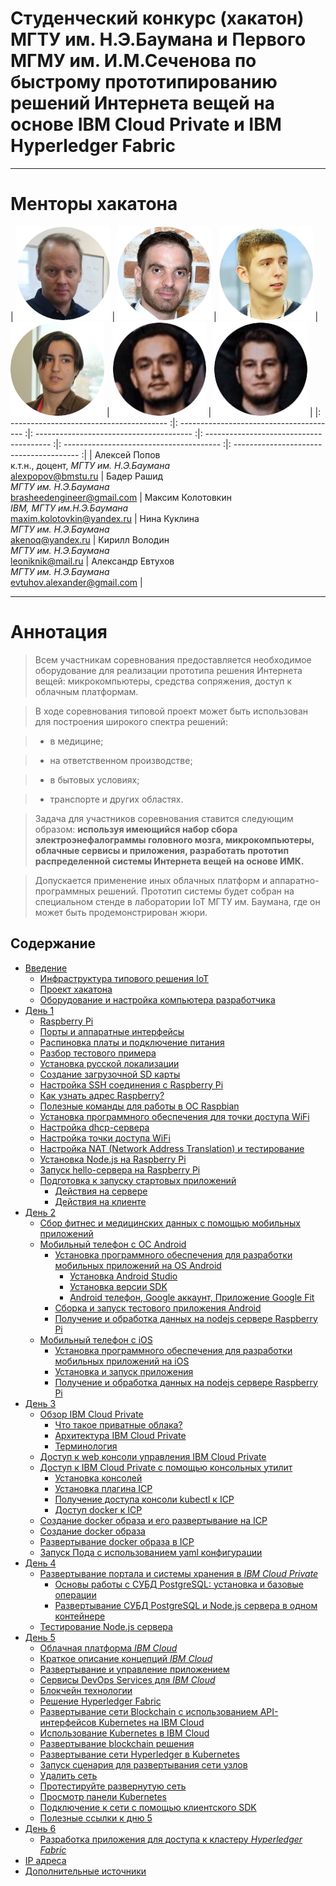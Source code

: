 # Cтуденческий конкурс (хакатон) МГТУ им. Н.Э.Баумана и Первого МГМУ им. И.М.Сеченова по быстрому прототипированию решений Интернета вещей на основе IBM Cloud Private и IBM Hyperledger Fabric

---

# Менторы хакатона


|   <img src="assets/aleksei_popov.png" width="150"> |  <img src="assets/bader_rasheed.png" width="150">  |  <img src="assets/photo_kmi.png" width="150">  |  <img src="assets/photo_kni.png" width="150">  |  <img src="assets/Kirill_Volodin.png" width="150">  |  <img src="assets/Aleksander_Evtukhov.png" width="150">  |
|: --------------------------------------- :|: --------------------------------------- :|: --------------------------------------- :|: --------------------------------------- :|: --------------------------------------- :|: --------------------------------------- :|
|   Алексей Попов   <br>  к.т.н., доцент, *МГТУ им. Н.Э.Баумана*   <br>   [alexpopov@bmstu.ru](mailto:alexpopov@bmstu.ru)   |   Бадер Рашид    <br>  *МГТУ им. Н.Э.Баумана* <br> [brasheedengineer@gmail.com](mailto:brasheedengineer@gmail.com)   |   Максим Колотовкин    <br>  *IBM, МГТУ им.Н.Э.Баумана* <br> [maxim.kolotovkin@yandex.ru](mailto:maxim.kolotovkin@yandex.ru)   |   Нина Куклина    <br>  *МГТУ им. Н.Э.Баумана* <br> [akenoq@yandex.ru](mailto:akenoq@yandex.ru)   |   Кирилл Володин    <br>  *МГТУ им. Н.Э.Баумана* <br> [leoniknik@mail.ru](mailto:leoniknik@mail.ru)   |   Александр Евтухов    <br>  *МГТУ им. Н.Э.Баумана* <br> [evtuhov.alexander@gmail.com](mailto:evtuhov.alexander@gmail.com)   |

---
	

# Аннотация <a name="0"></a>

> Всем участникам соревнования предоставляется необходимое оборудование для реализации прототипа решения Интернета вещей: микрокомпьютеры, средства сопряжения, доступ к облачным платформам. 

> В ходе соревнования типовой проект может быть использован для построения широкого спектра решений: 

> - в медицине; 

> - на ответственном производстве; 

> - в бытовых условиях; 

> - транспорте и других областях.

> Задача для участников соревнования ставится следующим образом: **используя имеющийся набор сбора электроэнефалограммы головного мозга, микрокомпьютеры, облачные сервисы и приложения, разработать прототип распределенной системы Интернета вещей на основе ИМК.** 

> Допускается применение иных облачных платформ и аппаратно-программных решений. Прототип системы будет собран на специальном стенде в лаборатории IoT МГТУ им. Баумана, где он может быть продемонстрирован жюри. 



## Содержание
- [Введение](#1)
	- [Инфраструктура типового решения IoT](#11)
	- [Проект хакатона](#11)
	- [Оборудование и настройка компьютера разработчика](#12)
- [День 1](#day1)
	- [Raspberry Pi](#21)
	- [Порты и аппаратные интерфейсы](#22)
	- [Распиновка платы и подключение питания](#23)
	- [Разбор тестового примера](#25) 
	- [Установка русской локализации](#250) 
	- [Создание загрузочной SD карты](#251) 
	- [Настройка SSH соединения с Raspberry Pi](#26)
	- [Как узнать адрес Raspberry?](#27)
	- [Полезные команды для работы в ОС Raspbian](#28)
	- [Установка программного обеспечения для точки доступа WiFi](#29)
	- [Настройка dhcp-сервера](#2a)
	- [Настройка точки доступа WiFi](#2b)
	- [Настройка NAT (Network Address Translation) и тестирование](#2c)
	- [Установка Node.js на Raspberry Pi](#2d)
	- [Запуск hello-сервера на Raspberry Pi](#2e)
	- [Подготовка к запуску стартовых приложений](#2f)
		- [Действия на сервере](#2f01)
		- [Действия на клиенте](#2f02)
- [День 2](#day2)
	- [Сбор фитнес и медицинских данных с помощью мобильных приложений](#31)
	- [Мобильный телефон с ОС Android](#32)
		- [Установка программного обеспечения для разработки мобильных приложений на OS Android](#321)
			- [Установка Android Studio](#3211)
			- [Установка версии SDK](#3212)
			- [Android телефон, Google аккаунт, Приложение Google Fit](#3213)
		- [Сборка и запуск тестового приложения Android](#322)
		- [Получение и обработка данных на nodejs сервере Raspberry Pi ](#331)
	- [Мобильный телефон с iOS](#33)
		- [Установка программного обеспечения для разработки мобильных приложений на iOS](#331)
		- [Установка и запуск приложения](#332)
		- [Получение и обработка данных на nodejs сервере Raspberry Pi ](#333)
- [День 3](#day3)
	- [Обзор IBM Cloud Private](#41)
		- [Что такое приватные облака?](#411)
		- [Архитектура IBM Cloud Private](#412)
		- [Терминология](#413)
	- [Доступ к web консоли управления IBM Cloud Private](#42)
	- [Доступ к IBM Cloud Private с помощью консольных утилит](#43)
		- [Установка консолей](#431)
		- [Установка плагина ICP](#432)
		- [Получение доступа консоли kubectl к ICP](#433)
		- [Доступ docker к ICP](#434)
	- [Создание docker образа и его развертывание на ICP](#44)
	- [Создание docker образа](#441)
	- [Развертывание docker образа в ICP](#442)
	- [Запуск Пода с использованием yaml конфигурации](#443)
- [День 4](#day4)
	- [Развертывание портала и системы хранения в *IBM Cloud Private*](#51)
		- [Основы работы с СУБД PostgreSQL:  установка и базовые операции](#511)
		- [Развертывание СУБД PostgreSQL и Node.js сервера в одном контейнере](#512)
	- [Тестирование Node.js сервера](#52)
- [День 5](#day5)
	- [Облачная платформа *IBM Cloud*](#61)
	- [Краткое описание концепций *IBM Cloud*](#62)
	- [Развертывание и управление приложением](#63)
	- [Сервисы DevOps Services для *IBM Cloud*](#64)
	- [Блокчейн технологии](#65)
	- [Решение Hyperledger Fabric](#66)
	- [Развертывание сети Blockchain с использованием API-интерфейсов Kubernetes на IBM Cloud](#66)
	- [Использование Kubernetes в IBM Cloud](#67)
	- [Развертывание blockchain решения](#68)
	- [Развертывание сети Hyperledger в Kubernetes](#611)
	- [Запуск сценария для развертывания сети узлов](#613)
	- [Удалить сеть](#614)
	- [Протестируйте развернутую сеть](#615)
	- [Просмотр панели Kubernetes](#616)
	- [Подключение к сети с помощью клиентского SDK](#617)
	- [Полезные ссылки к дню 5](#618)
- [День 6](#day6)
	- [Разработка приложения для доступа к кластеру *Hyperledger Fabric*](#71)
- [IP адреса](#99)
- [Дополнительные источники](#a001)
